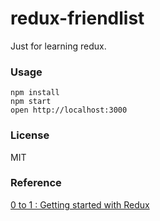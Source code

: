 redux-friendlist
=====================

Just for learning redux.

### Usage

```
npm install
npm start
open http://localhost:3000
```
### License

MIT

### Reference

[0 to 1 : Getting started with Redux](http://www.jchapron.com/2015/08/14/getting-started-with-redux/)
